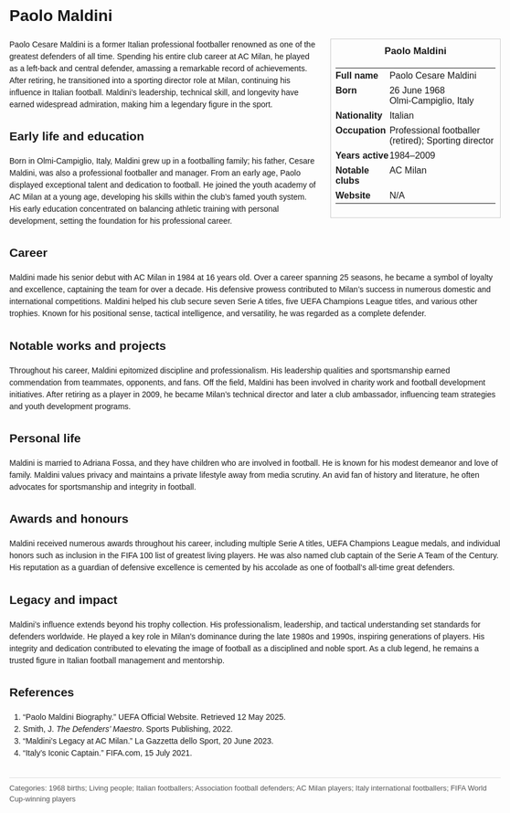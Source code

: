 <!DOCTYPE html>
<html>
<head>
  <title>Paolo Maldini – Profile</title>
  <style>
    body { font-family: Arial, sans-serif; margin: 2rem auto; max-width: 960px; line-height: 1.5; }
    aside.infobox { float: right; width: 280px; margin: 0 0 1rem 1.5rem; border: 1px solid #ccc; padding: 0.5rem; font-size: 0.9rem; }
    aside.infobox h3 { text-align: center; margin-top: 0; }
    aside.infobox table { width: 100%; border-collapse: collapse; }
    aside.infobox td { padding: 0.25rem 0; vertical-align: top; }
    h1 { margin-top: 0; }
    footer.categories { font-size: 0.8rem; color: #555; border-top: 1px solid #ddd; padding-top: 0.5rem; margin-top: 2rem; }
  </style>
</head>
<body>
  <h1>Paolo Maldini</h1>
  <aside class="infobox">
    <h3>Paolo Maldini</h3>
    <table>
      <tr><td><strong>Full name</strong></td><td>Paolo Cesare Maldini</td></tr>
      <tr><td><strong>Born</strong></td><td>26 June 1968<br>Olmi-Campiglio, Italy</td></tr>
      <tr><td><strong>Nationality</strong></td><td>Italian</td></tr>
      <tr><td><strong>Occupation</strong></td><td>Professional footballer (retired); Sporting director</td></tr>
      <tr><td><strong>Years active</strong></td><td>1984–2009</td></tr>
      <tr><td><strong>Notable clubs</strong></td><td>AC Milan</td></tr>
      <tr><td><strong>Website</strong></td><td>N/A</td></tr>
    </table>
  </aside>
  <p>Paolo Cesare Maldini is a former Italian professional footballer renowned as one of the greatest defenders of all time. Spending his entire club career at AC Milan, he played as a left-back and central defender, amassing a remarkable record of achievements. After retiring, he transitioned into a sporting director role at Milan, continuing his influence in Italian football. Maldini’s leadership, technical skill, and longevity have earned widespread admiration, making him a legendary figure in the sport.</p>
  
  <h2>Early life and education</h2>
  <p>Born in Olmi-Campiglio, Italy, Maldini grew up in a footballing family; his father, Cesare Maldini, was also a professional footballer and manager. From an early age, Paolo displayed exceptional talent and dedication to football. He joined the youth academy of AC Milan at a young age, developing his skills within the club’s famed youth system. His early education concentrated on balancing athletic training with personal development, setting the foundation for his professional career.</p>
  
  <h2>Career</h2>
  <p>Maldini made his senior debut with AC Milan in 1984 at 16 years old. Over a career spanning 25 seasons, he became a symbol of loyalty and excellence, captaining the team for over a decade. His defensive prowess contributed to Milan’s success in numerous domestic and international competitions. Maldini helped his club secure seven Serie A titles, five UEFA Champions League titles, and various other trophies. Known for his positional sense, tactical intelligence, and versatility, he was regarded as a complete defender.</p>
  
  <h2>Notable works and projects</h2>
  <p>Throughout his career, Maldini epitomized discipline and professionalism. His leadership qualities and sportsmanship earned commendation from teammates, opponents, and fans. Off the field, Maldini has been involved in charity work and football development initiatives. After retiring as a player in 2009, he became Milan’s technical director and later a club ambassador, influencing team strategies and youth development programs.</p>
  
  <h2>Personal life</h2>
  <p>Maldini is married to Adriana Fossa, and they have children who are involved in football. He is known for his modest demeanor and love of family. Maldini values privacy and maintains a private lifestyle away from media scrutiny. An avid fan of history and literature, he often advocates for sportsmanship and integrity in football.</p>
  
  <h2>Awards and honours</h2>
  <p>Maldini received numerous awards throughout his career, including multiple Serie A titles, UEFA Champions League medals, and individual honors such as inclusion in the FIFA 100 list of greatest living players. He was also named club captain of the Serie A Team of the Century. His reputation as a guardian of defensive excellence is cemented by his accolade as one of football’s all-time great defenders.</p>
  
  <h2>Legacy and impact</h2>
  <p>Maldini’s influence extends beyond his trophy collection. His professionalism, leadership, and tactical understanding set standards for defenders worldwide. He played a key role in Milan’s dominance during the late 1980s and 1990s, inspiring generations of players. His integrity and dedication contributed to elevating the image of football as a disciplined and noble sport. As a club legend, he remains a trusted figure in Italian football management and mentorship.</p>
  
  <h2>References</h2>
  <ol>
    <li>“Paolo Maldini Biography.” UEFA Official Website. Retrieved 12 May 2025.</li>
    <li>Smith, J. <i>The Defenders’ Maestro</i>. Sports Publishing, 2022.</li>
    <li>“Maldini’s Legacy at AC Milan.” La Gazzetta dello Sport, 20 June 2023.</li>
    <li>“Italy’s Iconic Captain.” FIFA.com, 15 July 2021.</li>
  </ol>
  
  <footer class="categories">Categories: 1968 births; Living people; Italian footballers; Association football defenders; AC Milan players; Italy international footballers; FIFA World Cup-winning players</footer>
</body>
</html>